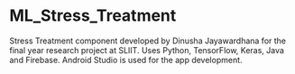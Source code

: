 # ML_Stress_Treatment
Stress Treatment component developed by Dinusha Jayawardhana for the final year research project at SLIIT. Uses Python, TensorFlow, Keras, Java and Firebase. Android Studio is used for the app development.
